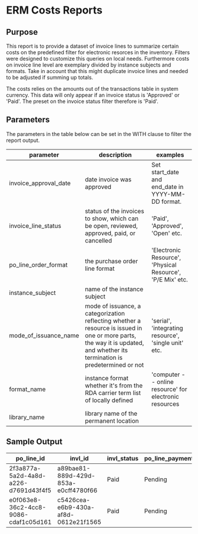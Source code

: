 # ERM Costs Reports

## Purpose

This report is to provide a dataset of invoice lines to summarize certain costs on the predefined filter for electronic resorces in the inventory. Filters were designed to customize this queries on local needs. Furthermore costs on invoice line level are exemplary divided by instance subjects and formats. Take in account that this might duplicate invoice lines and needed to be adjusted if summing up totals. 

The costs relies on the amounts out of the transactions table in system currency. This data will only appear if an invoice status is 'Approved' or 'Paid'. 
The preset on the invoice status filter therefore is 'Paid'.

## Parameters

The parameters in the table below can be set in the WITH clause to filter the report output.

| parameter | description | examples |
| --- | --- | --- |
| invoice\_approval\_date | date invoice was approved | Set start\_date and end\_date in YYYY-MM-DD format. |
| invoice_line_status | status of the invoices to show, which can be open, reviewed, approved, paid, or cancelled | 'Paid', 'Approved', 'Open' etc. |
| po_line_order_format | the purchase order line format| 'Electronic Resource', 'Physical Resource', 'P/E Mix' etc. |
| instance_subject | name of the instance subject | |
| mode_of_issuance_name | mode of issuance, a categorization reflecting whether a resource is issued in one or more parts, the way it is updated, and whether its termination is predetermined or not | 'serial', 'integrating resource', 'single unit' etc. |
| format_name | instance format whether it's from the RDA carrier term list of locally defined | 'computer -- online resource'  for electronic resources |
| library_name | library name of the permanent location | |

## Sample Output

|po_line_id|invl_id|invl_status|po_line_payment_status|po_line_is_package|invoice_payment_date|po_line_order_format|po_line_phys_mat_type|po_line_er_mat_type|instance_mode_of_issuance_name|invl_adjustment_description|invl_adjustment_prorate|invl_adjustment_relationtototal|invl_adjustment_value|invl_sub_total|invl_total|inv_adj_prorate|inv_adj_relationtototal|transactions_inv_adj_total|transactions_invl_total|invl_total_incl_adj|instance_format_name|total_by_format|instance_subject|total_by_subject|
|----------|-------|-----------|----------------------|------------------|---------------------|--------------------|---------------------|-------------------|-------------------|------------------------------|---------------------------|-----------------------|-------------------------------|---------------------|--------------|----------|---------------|-----------------------|-------------|----------|--------------------|---------------|----------------|----------------|
|2f3a877a-5a2d-4a8d-a226-d7691d43f4f5|a89bae81-889d-429d-853a-e0cff4780f66|Paid|Pending|false|2021-01-14 13:45:04|Electronic Resource| | | |Fees|Not prorated|In addition to|5|15|20|Not prorated|In addition to|$1.75|$15.76|$17.51| | |Medicine|$17.51|
|e0f063e8-36c2-4cc8-9086-cdaf1c05d161|c5426cea-e6b9-430a-af8d-0612e21f1565|Paid|Pending|false|2021-01-12 11:42:24|Electronic Resource| | | | | | | |15|15| | | |$15.00|$15.00| | | |
